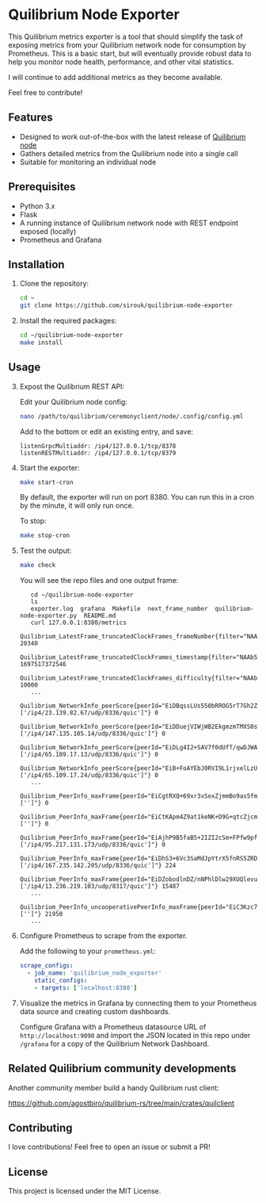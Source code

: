 # Quilibrium Node Exporter

This Quilibrium metrics exporter is a tool that should simplify the task of exposing metrics from your Quilibrium network node for consumption by Prometheus. This is a basic start, but will eventually provide robust data to help you monitor node health, performance, and other vital statistics.

I will continue to add additional metrics as they become available.

Feel free to contribute!


## Features

- Designed to work out-of-the-box with the latest release of [Quilibrium node](https://github.com/quilibriumnetwork/ceremonyclient)
- Gathers detailed metrics from the Quilibrium node into a single call
- Suitable for monitoring an individual node

## Prerequisites

- Python 3.x
- Flask
- A running instance of Quilibrium network node with REST endpoint exposed (locally)
- Prometheus and Grafana

## Installation

1. Clone the repository:

   ```bash
   cd ~
   git clone https://github.com/sirouk/quilibrium-node-exporter
   
   ```

2. Install the required packages:

   ```bash
   cd ~/quilibrium-node-exporter
   make install
   ```

## Usage

3. Expost the Quilibrium REST API:

   Edit your Quilibrium node config:
   ```bash
   nano /path/to/quilibrium/ceremonyclient/node/.config/config.yml
   ```

   Add to the bottom or edit an existing entry, and save:
   ```
   listenGrpcMultiaddr: /ip4/127.0.0.1/tcp/8378
   listenRESTMultiaddr: /ip4/127.0.0.1/tcp/8379
   ```

3. Start the exporter:

   ```bash
   make start-cron
   ```

   By default, the exporter will run on port 8380. You can run this in a cron by the minute, it will only run once.

   To stop:
   ```bash
   make stop-cron
   ```
4. Test the output:

   ```bash
   make check
   ```

   You will see the repo files and one output frame:
   ```
      cd ~/quilibrium-node-exporter
      ls
      exporter.log  grafana  Makefile  next_frame_number  quilibrium-node-exporter.py  README.md
      curl 127.0.0.1:8380/metrics
      Quilibrium_LatestFrame_truncatedClockFrames_frameNumber{filter="NAAb50MsLmZpraAnl4hoKrn2JnGxtTirmVBGlNmBy9M="} 20340
      Quilibrium_LatestFrame_truncatedClockFrames_timestamp{filter="NAAb50MsLmZpraAnl4hoKrn2JnGxtTirmVBGlNmBy9M="} 1697517372546
      Quilibrium_LatestFrame_truncatedClockFrames_difficulty{filter="NAAb50MsLmZpraAnl4hoKrn2JnGxtTirmVBGlNmBy9M="} 10000
      ...
      Quilibrium_NetworkInfo_peerScore{peerId="EiDBqssLUs550bRROG5rT7Gh2ZSUD3yJt1sG+cR+KfEJbw==",multiaddrs="['/ip4/23.139.82.67/udp/8336/quic']"} 0
      Quilibrium_NetworkInfo_peerScore{peerId="EiDDuejVIWjWB2EkgmzmTMXS0sWKWASp2xbiZ/w048hgLg==",multiaddrs="['/ip4/147.135.105.14/udp/8336/quic']"} 0
      Quilibrium_NetworkInfo_peerScore{peerId="EiDLg4I2+SAV7f0dUfT/qwDJWAstv1CAYmbhvJG3LxrgZw==",multiaddrs="['/ip4/65.109.17.13/udp/8336/quic']"} 0
      Quilibrium_NetworkInfo_peerScore{peerId="EiB+FoAYEbJ0RVI9L1rjxelLzUrbaHP1aOn/SQBbuVTFrA==",multiaddrs="['/ip4/65.109.17.24/udp/8336/quic']"} 0
      ...
      Quilibrium_PeerInfo_maxFrame{peerId="EiCgtRXQ+69xr3xSexZjmmBo9as5fmdXfeMAmee0LSRhHA==",multiaddrs="['']"} 0
      Quilibrium_PeerInfo_maxFrame{peerId="EiCtKApm4Z9at1keNK+D9G+qtcZjcmOYorFsIdgBP4jxMQ==",multiaddrs="['']"} 0
      Quilibrium_PeerInfo_maxFrame{peerId="EiAjhP9B5faB5+2IZI2cSm+FPfw9pfB7SL7AYDGlK4h4AQ==",multiaddrs="['/ip4/95.217.131.173/udp/8336/quic']"} 0
      Quilibrium_PeerInfo_maxFrame{peerId="EiDhS3+6Vc3SaMdJpYtrX5fnRS5ZRDEfF8vx+iOwWIO6Bw==",multiaddrs="['/ip4/167.235.142.205/udp/8336/quic']"} 224
      Quilibrium_PeerInfo_maxFrame{peerId="EiDZobodlnDZ/nNPhlDlw29XUQlevuKLopzM4rsMC7keCA==",multiaddrs="['/ip4/13.236.219.103/udp/8317/quic']"} 15487
      ...
      Quilibrium_PeerInfo_uncooperativePeerInfo_maxFrame{peerId="EiC3Kzc7YMFvjTQJNRzg3epEfqa2pf0HBUi7mO6/r4g0aw==",multiaddrs="['']"} 21950
      ...
   ```

4. Configure Prometheus to scrape from the exporter.
    
   Add the following to your `prometheus.yml`:
   ```yaml
   scrape_configs:
     - job_name: 'quilibrium_node_exporter'
       static_configs:
       - targets: ['localhost:8380']
   ```

5. Visualize the metrics in Grafana by connecting them to your Prometheus data source and creating custom dashboards.

   Configure Grafana with a Prometheus datasource URL of `http://localhost:9090` and import the JSON located in this repo under `/grafana` for a copy of the Quilibrium Network Dashboard.

## Related Quilibrium community developments

   Another community member build a handy Quilibrium rust client:
   
   https://github.com/agostbiro/quilibrium-rs/tree/main/crates/quilclient


## Contributing

I love contributions! Feel free to open an issue or submit a PR!

## License

This project is licensed under the MIT License.
